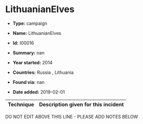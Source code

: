 # LithuanianElves

* **Type:** campaign

* **Name:** LithuanianElves

* **Id:** I00016

* **Summary:** nan

* **Year started:** 2014

* **Countries:** Russia , Lithuania

* **Found via:** nan

* **Date added:** 2019-02-01
 

| Technique | Description given for this incident |
| --------- | ------------------------- |


DO NOT EDIT ABOVE THIS LINE - PLEASE ADD NOTES BELOW